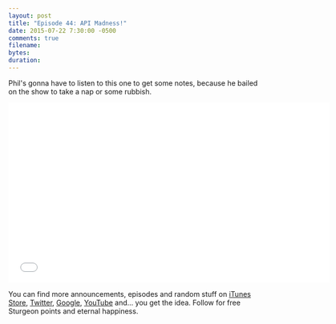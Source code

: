 ```yaml
---
layout: post
title: "Episode 44: API Madness!"
date: 2015-07-22 7:30:00 -0500
comments: true
filename: 
bytes: 
duration: 
---
```


Phil's gonna have to listen to this one to get some notes, because he bailed on the show to take a nap or some rubbish.

<iframe width="640" height="360" src="//www.youtube.com/embed/7qIQkpSa9yI" frameborder="0" allowfullscreen></iframe>

You can find more announcements, episodes and random stuff on [iTunes Store](https://itunes.apple.com/us/podcast/php-town-hall/id585240066?mt=2), [Twitter](https://twitter.com/phptownhall), [Google](https://plus.google.com/b/114546315704097272137/+Phptownhall), [YouTube](https://www.youtube.com/channel/UCepVwe7RrxE7Zv3kytUfcKw) and... you get the idea. Follow for free Sturgeon points and eternal happiness. 

